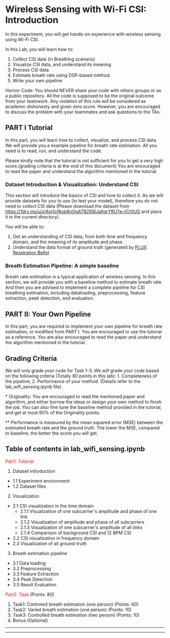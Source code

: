 # Wireless Sensing with Wi-Fi CSI: Introduction
In this experiment, you will get hands-on experience with wireless sensing using Wi-Fi CSI. 

In this Lab, you will learn how to:
1. Collect CSI data (in Breathing scenario)
2. Visualize CSI data, and understand its meaning
3. Process CSI data. 
4. Estimate breath rate using DSP-based method.
5. Write your own pipeline 

Hornor Code: You should NEVER share your code with others groups or as a public repository. All the code is supposed to be the original outcome from your teamwork. Any violation of this rule will be considered as academic dishonesty and given zero score. However, you are encouraged to discuss the problem with your teammates and ask questions to the TAs.

## PART I Tutorial
In this part, you will learn how to collect, visualize, and process CSI data. We will provide you a example pipeline for breath rate estimation. All you need is to read, run, and understand the code.

Please kindly note that the tutorial is not sufficient for you to get a very high score.(grading criteria is at the end of this document) You are encouraged to read the paper and understand the algorithm mentioned in the tutorial.

### Dataset Introduction & Visualization: Understand CSI
This section will introduce the basics of CSI and how to collect it. As we will provide datasets for you to use (to test your model), therefore you do not need to collect CSI data (Please download the dataset from https://1drv.ms/u/s!Ajq1o16ob8nOpATBZ6l6JaKgrYRU?e=ICh1UG and place it in the current directory).

You will be able to:
1. Get an understanding of CSI data, from both time and frequency domain, and the meaning of its amplitude and phase.
2. Understand the data format of ground truth (generated by [PLUX Respiration Belts](https://www.pluxbiosignals.com/products/respiration-pzt?pr_prod_strat=description&pr_rec_id=d40111e64&pr_rec_pid=7026938871999&pr_ref_pid=7030319186111&pr_seq=uniform))

### Breath Estimation Pipeline: A simple baseline
Breath rate estimation is a typical application of wireless sensing. In this section, we will provide you with a baseline method to estimate breath rate. And then you are advised to implement a complete pipeline for CSI breathing estimation, including dataloading, preprocessing, feature extraction, peek detection, and evaluation.


## PART II: Your Own Pipeline
In this part, you are required to implement your own pipeline for breath rate estimation, or modified from PART I. You are encouraged to use the tutorial as a reference. You are also encouraged to read the paper and understand the algorithm mentioned in the tutorial.

## Grading Criteria

We will only grade your code for Task 1-3.
We will grade your code based on the following criteria (Totally 80 points in this lab): 1. Completeness of the pipeline, 2. Performance of your method. (Details refer to the lab_wifi_sensing.ipynb file)

\* Originality: You are encouraged to read the mentioned paper and algorithm, and either borrow the ideas or design your own method to finish the job. You can also fine tune the baseline method provided in the tutorial, and get at most 80% of the Originality points.

\*\* Performance is measured by the mean squared error (MSE) between the estimated breath rate and the ground truth. The lower the MSE, compared to baseline, the better the score you will get.

## Table of contents in lab_wifi_sensing.ipynb

<font color=red>Part1: Tutorial</font> 

1. Dataset introduction
  - 1.1 Experiment environment
  - 1.2 Dataset files


2. Visualization
  - 2.1 CSI visualization in the time domain
      - 2.1.1 Visualization of one subcarrier's amplitude and phase of one link
      - 2.1.2 Visualization of amplitude and phase of all subcarriers
      - 2.1.3 Visualization of one subcarrier's amplitude of all links
      - 2.1.4 Comparison of background CSI and 12 BPM CSI
  - 2.2 CSI visualization in frequency domain
  - 2.3 Visualization of all ground-truth


3. Breath estimation pipeline
  - 3.1 Data loading
  - 3.2 Preprocessing
  - 3.3 Feature Extraction
  - 3.4 Peak Detection
  - 3.5 Result Evaluation

<font color=red>Part2: Task</font> (Points: 80)

1. Task1: Controled breath estimation (one person) (Points: 60)
2. Task2: Varied breath estimation (one person) (Points: 10)
3. Task3: Controlled breath estimation (two person) (Points: 10)
4. Bonus (Optional)

---
---
